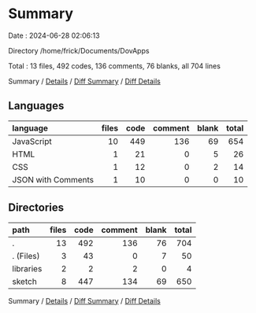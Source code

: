 # Summary

Date : 2024-06-28 02:06:13

Directory /home/frick/Documents/DovApps

Total : 13 files,  492 codes, 136 comments, 76 blanks, all 704 lines

Summary / [Details](details.md) / [Diff Summary](diff.md) / [Diff Details](diff-details.md)

## Languages
| language | files | code | comment | blank | total |
| :--- | ---: | ---: | ---: | ---: | ---: |
| JavaScript | 10 | 449 | 136 | 69 | 654 |
| HTML | 1 | 21 | 0 | 5 | 26 |
| CSS | 1 | 12 | 0 | 2 | 14 |
| JSON with Comments | 1 | 10 | 0 | 0 | 10 |

## Directories
| path | files | code | comment | blank | total |
| :--- | ---: | ---: | ---: | ---: | ---: |
| . | 13 | 492 | 136 | 76 | 704 |
| . (Files) | 3 | 43 | 0 | 7 | 50 |
| libraries | 2 | 2 | 2 | 0 | 4 |
| sketch | 8 | 447 | 134 | 69 | 650 |

Summary / [Details](details.md) / [Diff Summary](diff.md) / [Diff Details](diff-details.md)